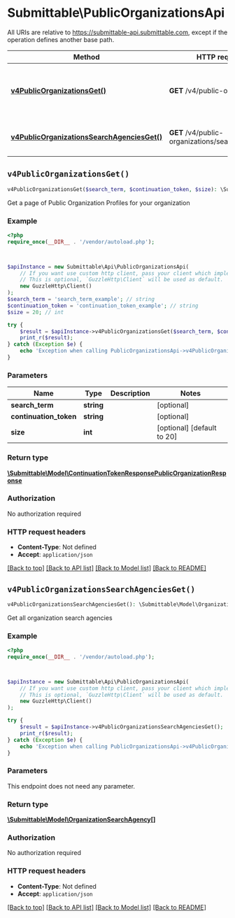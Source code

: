 # Submittable\PublicOrganizationsApi

All URIs are relative to https://submittable-api.submittable.com, except if the operation defines another base path.

| Method | HTTP request | Description |
| ------------- | ------------- | ------------- |
| [**v4PublicOrganizationsGet()**](PublicOrganizationsApi.md#v4PublicOrganizationsGet) | **GET** /v4/public-organizations | Get a page of Public Organization Profiles for your organization |
| [**v4PublicOrganizationsSearchAgenciesGet()**](PublicOrganizationsApi.md#v4PublicOrganizationsSearchAgenciesGet) | **GET** /v4/public-organizations/search/agencies | Get all organization search agencies |


## `v4PublicOrganizationsGet()`

```php
v4PublicOrganizationsGet($search_term, $continuation_token, $size): \Submittable\Model\ContinuationTokenResponsePublicOrganizationResponse
```

Get a page of Public Organization Profiles for your organization

### Example

```php
<?php
require_once(__DIR__ . '/vendor/autoload.php');



$apiInstance = new Submittable\Api\PublicOrganizationsApi(
    // If you want use custom http client, pass your client which implements `GuzzleHttp\ClientInterface`.
    // This is optional, `GuzzleHttp\Client` will be used as default.
    new GuzzleHttp\Client()
);
$search_term = 'search_term_example'; // string
$continuation_token = 'continuation_token_example'; // string
$size = 20; // int

try {
    $result = $apiInstance->v4PublicOrganizationsGet($search_term, $continuation_token, $size);
    print_r($result);
} catch (Exception $e) {
    echo 'Exception when calling PublicOrganizationsApi->v4PublicOrganizationsGet: ', $e->getMessage(), PHP_EOL;
}
```

### Parameters

| Name | Type | Description  | Notes |
| ------------- | ------------- | ------------- | ------------- |
| **search_term** | **string**|  | [optional] |
| **continuation_token** | **string**|  | [optional] |
| **size** | **int**|  | [optional] [default to 20] |

### Return type

[**\Submittable\Model\ContinuationTokenResponsePublicOrganizationResponse**](../Model/ContinuationTokenResponsePublicOrganizationResponse.md)

### Authorization

No authorization required

### HTTP request headers

- **Content-Type**: Not defined
- **Accept**: `application/json`

[[Back to top]](#) [[Back to API list]](../../README.md#endpoints)
[[Back to Model list]](../../README.md#models)
[[Back to README]](../../README.md)

## `v4PublicOrganizationsSearchAgenciesGet()`

```php
v4PublicOrganizationsSearchAgenciesGet(): \Submittable\Model\OrganizationSearchAgency[]
```

Get all organization search agencies

### Example

```php
<?php
require_once(__DIR__ . '/vendor/autoload.php');



$apiInstance = new Submittable\Api\PublicOrganizationsApi(
    // If you want use custom http client, pass your client which implements `GuzzleHttp\ClientInterface`.
    // This is optional, `GuzzleHttp\Client` will be used as default.
    new GuzzleHttp\Client()
);

try {
    $result = $apiInstance->v4PublicOrganizationsSearchAgenciesGet();
    print_r($result);
} catch (Exception $e) {
    echo 'Exception when calling PublicOrganizationsApi->v4PublicOrganizationsSearchAgenciesGet: ', $e->getMessage(), PHP_EOL;
}
```

### Parameters

This endpoint does not need any parameter.

### Return type

[**\Submittable\Model\OrganizationSearchAgency[]**](../Model/OrganizationSearchAgency.md)

### Authorization

No authorization required

### HTTP request headers

- **Content-Type**: Not defined
- **Accept**: `application/json`

[[Back to top]](#) [[Back to API list]](../../README.md#endpoints)
[[Back to Model list]](../../README.md#models)
[[Back to README]](../../README.md)
